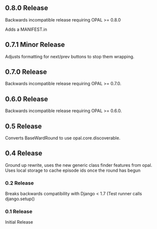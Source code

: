 ## 0.8.0 Release

Backwards incompatible release requiring OPAL >= 0.8.0

Adds a MANIFEST.in

## 0.7.1 Minor Release

Adjusts formatting for next/prev buttons to stop them wrapping.

## 0.7.0 Release

Backwards incompatible release requiring OPAL >= 0.7.0.

## 0.6.0 Release

Backwards incompatible release requiring OPAL >= 0.6.0.

## 0.5 Release

Converts BaseWardRound to use opal.core.discoverable.

## 0.4 Release

Ground up rewrite, uses the new generic class finder features from opal. Uses local
storage to cache episode ids once the round has begun

### 0.2 Release

Breaks backwards compatibility with Django < 1.7 (Test runner calls django.setup()

### 0.1 Release

Initial Release
